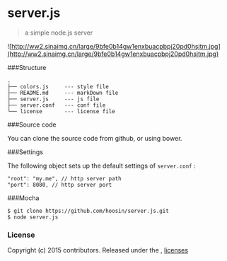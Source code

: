 server.js
=========

> a simple node.js server

![http://ww2.sinaimg.cn/large/9bfe0b14gw1enxbuacpbpj20pd0hsjtm.jpg](http://ww2.sinaimg.cn/large/9bfe0b14gw1enxbuacpbpj20pd0hsjtm.jpg)

###Structure

```
.
├── colors.js     --- style file
├── README.md     --- markDown file
├── server.js     --- js file
├── server.conf   --- conf file
└── license       --- license file
```
###Source code

You can clone the source code from github, or using bower.

###Settings

The following object sets up the default settings of ```server.conf``` :



```
"root": "my.me", // http server path
"port": 8080, // http server port
```

###Mocha

```
$ git clone https://github.com/hoosin/server.js.git
$ node server.js
```

### License

Copyright (c) 2015 contributors.
Released under the ,  [licenses](https://raw.githubusercontent.com/hoosin/server.js/master/LICENSE)